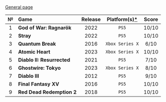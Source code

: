 [General page](../../)

|№|Game|Release|Platform(s)[*](# "What I played on")|Score|
|:---:|:---|:---:|:---:|:---:|
|1|**God of War: Ragnarök**|2022|`PS5`|10/10|
|2|**Stray**|2022|`PS5`|10/10|
|3|**Quantum Break**|2016|`Xbox Series X`|6/10|
|4|**Atomic Heart**|2023|`Xbox Series X`|10/10|
|5|**Diablo II: Resurrected**|2021|`PS5`|7/10|
|6|**Ghostwire: Tokyo**|2023|`Xbox Series X`|8/10|
|7|**Diablo III**|2012|`PS5`|9/10|
|8|**Final Fantasy XV**|2016|`PS5`|10/10|
|9|**Red Dead Redemption 2**|2018|`PS5`|10/10|
